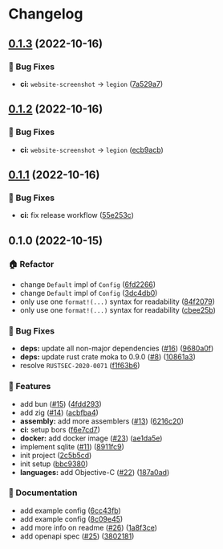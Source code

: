 # Changelog

## [0.1.3](https://github.com/jzeuzs/legion/compare/v0.1.2...v0.1.3) (2022-10-16)


### 🐛 Bug Fixes

* **ci:** `website-screenshot` -> `legion` ([7a529a7](https://github.com/jzeuzs/legion/commit/7a529a79562f3f821491cb7af6d99d27d60a086b))

## [0.1.2](https://github.com/jzeuzs/legion/compare/v0.1.1...v0.1.2) (2022-10-16)


### 🐛 Bug Fixes

* **ci:** `website-screenshot` -> `legion` ([ecb9acb](https://github.com/jzeuzs/legion/commit/ecb9acb70a951531f1d972b5a8045d821e0a432f))

## [0.1.1](https://github.com/jzeuzs/legion/compare/v0.1.0...v0.1.1) (2022-10-16)


### 🐛 Bug Fixes

* **ci:** fix release workflow ([55e253c](https://github.com/jzeuzs/legion/commit/55e253c8b768d53e610a29c6d96d7a79bb547f49))

## 0.1.0 (2022-10-15)


### 🏠 Refactor

* change `Default` impl of `Config` ([6fd2266](https://github.com/jzeuzs/legion/commit/6fd22663c05979beed3337747fc1a810ca69feb3))
* change `Default` impl of `Config` ([3dc4db0](https://github.com/jzeuzs/legion/commit/3dc4db0e475140030f71d2645faf3f553a46a76a))
* only use one `format!(...)` syntax for readability ([84f2079](https://github.com/jzeuzs/legion/commit/84f20792a7db1eed996566ea33cd5ee98be9259e))
* only use one `format!(...)` syntax for readability ([cbee25b](https://github.com/jzeuzs/legion/commit/cbee25b29db6ae89bc21603d4c43e4b786345cfc))


### 🐛 Bug Fixes

* **deps:** update all non-major dependencies ([#16](https://github.com/jzeuzs/legion/issues/16)) ([9680a0f](https://github.com/jzeuzs/legion/commit/9680a0f63170a76322d0a6c9971c40bf9e86e6da))
* **deps:** update rust crate moka to 0.9.0 ([#8](https://github.com/jzeuzs/legion/issues/8)) ([10861a3](https://github.com/jzeuzs/legion/commit/10861a38820b86ba972a6e694d02ada7b81a31a5))
* resolve `RUSTSEC-2020-0071` ([f1f63b6](https://github.com/jzeuzs/legion/commit/f1f63b644fc75c833ca067f9fb7874e192061478))


### 🚀 Features

* add bun ([#15](https://github.com/jzeuzs/legion/issues/15)) ([4fdd293](https://github.com/jzeuzs/legion/commit/4fdd29362c2415674572f20ca238a858a1988095))
* add zig ([#14](https://github.com/jzeuzs/legion/issues/14)) ([acbfba4](https://github.com/jzeuzs/legion/commit/acbfba46d9c7de52debda76f92747cebfb2f94ee))
* **assembly:** add more assemblers ([#13](https://github.com/jzeuzs/legion/issues/13)) ([6216c20](https://github.com/jzeuzs/legion/commit/6216c204b492d4a49ebe45ecd83cbb881e49aaab))
* **ci:** setup bors ([f6e7cd7](https://github.com/jzeuzs/legion/commit/f6e7cd7672d02cebedb9c8c31938df176038b6bc))
* **docker:** add docker image ([#23](https://github.com/jzeuzs/legion/issues/23)) ([ae1da5e](https://github.com/jzeuzs/legion/commit/ae1da5e51abfcdb2379f27d94075838efea9ab85))
* implement sqlite ([#11](https://github.com/jzeuzs/legion/issues/11)) ([8911fc9](https://github.com/jzeuzs/legion/commit/8911fc93173a8f1bb485b946db439f7b2161505e))
* init project ([2c5b5cd](https://github.com/jzeuzs/legion/commit/2c5b5cd668721ffd92e985081a4179958bd62743))
* init setup ([bbc9380](https://github.com/jzeuzs/legion/commit/bbc93803c2315769d7286ee4d22721e56891b64d))
* **languages:** add Objective-C ([#22](https://github.com/jzeuzs/legion/issues/22)) ([187a0ad](https://github.com/jzeuzs/legion/commit/187a0ad8c72652eaddd4e3246f8bc8199ca5a9de))


### 📝 Documentation

* add example config ([6cc43fb](https://github.com/jzeuzs/legion/commit/6cc43fb93183a6794b42b61f2f499ff4f38dc14b))
* add example config ([8c09e45](https://github.com/jzeuzs/legion/commit/8c09e45b0f221bd6d697666c7a7f9b896b32b241))
* add more info on readme ([#26](https://github.com/jzeuzs/legion/issues/26)) ([1a8f3ce](https://github.com/jzeuzs/legion/commit/1a8f3ce3f0dd8c4ba6480066ffca67450a8280b6))
* add openapi spec ([#25](https://github.com/jzeuzs/legion/issues/25)) ([3802181](https://github.com/jzeuzs/legion/commit/38021818a53e5e12759db727a8fa3a07b78fde6c))
